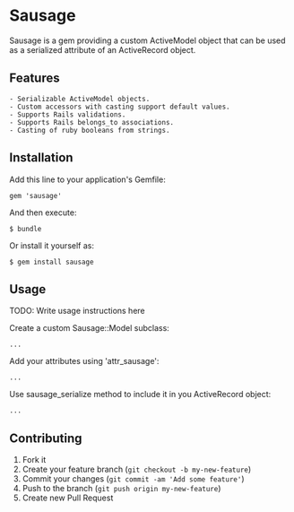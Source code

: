 # Sausage

Sausage is a gem providing a custom ActiveModel object that can be used
as a serialized attribute of an ActiveRecord object.

## Features

    - Serializable ActiveModel objects.
    - Custom accessors with casting support default values.
    - Supports Rails validations.
    - Supports Rails belongs_to associations.
    - Casting of ruby booleans from strings.

## Installation

Add this line to your application's Gemfile:

    gem 'sausage'

And then execute:

    $ bundle

Or install it yourself as:

    $ gem install sausage

## Usage

TODO: Write usage instructions here

Create a custom Sausage::Model subclass:

    ...

Add your attributes using 'attr_sausage':

    ...

Use sausage_serialize method to include it in you ActiveRecord object:

    ...

## Contributing

1. Fork it
2. Create your feature branch (`git checkout -b my-new-feature`)
3. Commit your changes (`git commit -am 'Add some feature'`)
4. Push to the branch (`git push origin my-new-feature`)
5. Create new Pull Request

